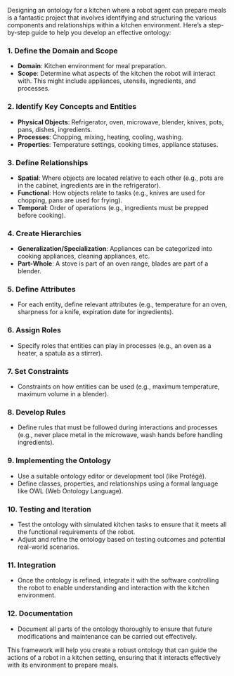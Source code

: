 Designing an ontology for a kitchen where a robot agent can prepare meals is a fantastic project that involves identifying and structuring the various components and relationships within a kitchen environment. Here’s a step-by-step guide to help you develop an effective ontology:

### 1. **Define the Domain and Scope**
   - **Domain**: Kitchen environment for meal preparation.
   - **Scope**: Determine what aspects of the kitchen the robot will interact with. This might include appliances, utensils, ingredients, and processes.

### 2. **Identify Key Concepts and Entities**
   - **Physical Objects**: Refrigerator, oven, microwave, blender, knives, pots, pans, dishes, ingredients.
   - **Processes**: Chopping, mixing, heating, cooling, washing.
   - **Properties**: Temperature settings, cooking times, appliance statuses.

### 3. **Define Relationships**
   - **Spatial**: Where objects are located relative to each other (e.g., pots are in the cabinet, ingredients are in the refrigerator).
   - **Functional**: How objects relate to tasks (e.g., knives are used for chopping, pans are used for frying).
   - **Temporal**: Order of operations (e.g., ingredients must be prepped before cooking).

### 4. **Create Hierarchies**
   - **Generalization/Specialization**: Appliances can be categorized into cooking appliances, cleaning appliances, etc.
   - **Part-Whole**: A stove is part of an oven range, blades are part of a blender.

### 5. **Define Attributes**
   - For each entity, define relevant attributes (e.g., temperature for an oven, sharpness for a knife, expiration date for ingredients).

### 6. **Assign Roles**
   - Specify roles that entities can play in processes (e.g., an oven as a heater, a spatula as a stirrer).

### 7. **Set Constraints**
   - Constraints on how entities can be used (e.g., maximum temperature, maximum volume in a blender).

### 8. **Develop Rules**
   - Define rules that must be followed during interactions and processes (e.g., never place metal in the microwave, wash hands before handling ingredients).

### 9. **Implementing the Ontology**
   - Use a suitable ontology editor or development tool (like Protégé).
   - Define classes, properties, and relationships using a formal language like OWL (Web Ontology Language).

### 10. **Testing and Iteration**
   - Test the ontology with simulated kitchen tasks to ensure that it meets all the functional requirements of the robot.
   - Adjust and refine the ontology based on testing outcomes and potential real-world scenarios.

### 11. **Integration**
   - Once the ontology is refined, integrate it with the software controlling the robot to enable understanding and interaction with the kitchen environment.

### 12. **Documentation**
   - Document all parts of the ontology thoroughly to ensure that future modifications and maintenance can be carried out effectively.

This framework will help you create a robust ontology that can guide the actions of a robot in a kitchen setting, ensuring that it interacts effectively with its environment to prepare meals.